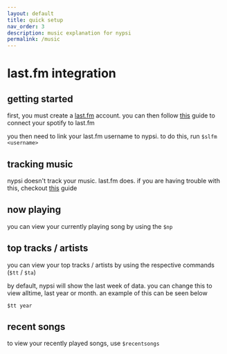```yaml
---
layout: default
title: quick setup
nav_order: 3
description: music explanation for nypsi
permalink: /music
---
```


# last.fm integration

## getting started

first, you must create a [last.fm](https://last.fm) account. you can then follow [this](https://community.spotify.com/t5/FAQs/How-can-I-connect-Spotify-to-Last-fm/ta-p/4795301) guide to connect your spotify to last.fm

you then need to link your last.fm username to nypsi. to do this, run `$slfm <username>`

## tracking music

nypsi doesn't track your music. last.fm does. if you are having trouble with this, checkout [this](https://support.last.fm/t/spotify-has-stopped-scrobbling-what-can-i-do/3184) guide

## now playing

you can view your currently playing song by using the `$np`

## top tracks / artists

you can view your top tracks / artists by using the respective commands (`$tt` / `$ta`)

by default, nypsi will show the last week of data. you can change this to view alltime, last year or month. an example of this can be seen below

`$tt year`

## recent songs

to view your recently played songs, use `$recentsongs`